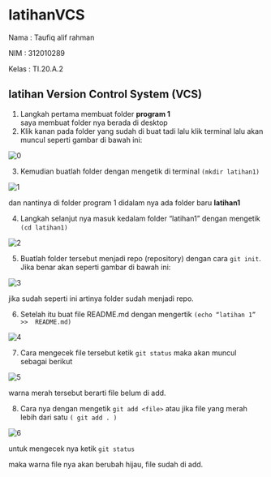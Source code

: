 # latihanVCS
Nama	: Taufiq alif rahman

NIM	: 312010289

Kelas	: TI.20.A.2

## latihan Version Control System (VCS)

1. 	Langkah pertama membuat folder **program 1**  
saya membuat folder nya berada 	di 	desktop 
2.	Klik kanan pada folder yang sudah di buat tadi lalu klik terminal
	lalu akan muncul seperti gambar di bawah ini:


![0](https://user-images.githubusercontent.com/72717218/96336317-0ab3b900-10a9-11eb-8762-48889c7fb8de.png)


3. 	Kemudian buatlah folder dengan mengetik di terminal `(mkdir latihan1)`


![1](https://user-images.githubusercontent.com/72717218/96336432-fa500e00-10a9-11eb-8f21-2e0cf96717f6.png)


dan nantinya di folder program 1 didalam nya ada folder baru **latihan1**


4.	Langkah selanjut nya masuk kedalam folder “latihan1” dengan mengetik `(cd latihan1)`


![2](https://user-images.githubusercontent.com/72717218/96336488-692d6700-10aa-11eb-8b8e-8352c49c04bd.png)


5.	Buatlah folder tersebut menjadi repo (repository) dengan cara `git init`.
	Jika benar akan seperti gambar di bawah ini:

![3](https://user-images.githubusercontent.com/72717218/96336551-dccf7400-10aa-11eb-9807-2cb66b4eede3.png)

jika sudah seperti ini artinya folder sudah menjadi repo.

6.	Setelah itu buat file README.md dengan mengertik `(echo “latihan 1” >> 	README.md)`

![4](https://user-images.githubusercontent.com/72717218/96337317-6afa2900-10b0-11eb-888f-d87f70a72239.png)

7.	Cara mengecek file tersebut ketik `git status` maka akan muncul sebagai berikut

![5](https://user-images.githubusercontent.com/72717218/96337356-c9270c00-10b0-11eb-882c-8935d6c08dfd.png)

warna merah tersebut berarti file belum di add.

8. 	Cara nya dengan mengetik `git add <file>` atau jika file yang merah lebih dari satu `( git add . )`

![6](https://user-images.githubusercontent.com/72717218/96337667-e3fa8000-10b2-11eb-9a86-782543b09e36.png)

untuk mengecek nya ketik `git status`



maka warna file nya akan berubah hijau, file sudah di add.
